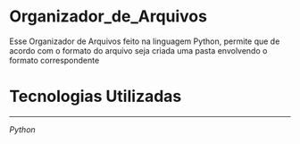 # Organizador_de_Arquivos

Esse Organizador de Arquivos feito na linguagem Python, permite que de acordo com o formato do arquivo seja criada uma pasta envolvendo o formato correspondente

# Tecnologias Utilizadas
***
*Python* 

